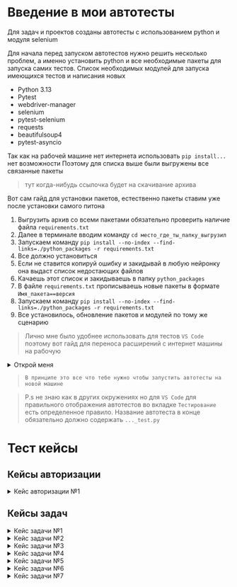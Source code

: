 # Введение в мои автотесты

Для задач и проектов созданы автотесты с использованием python и модуля selenium

Для начала перед запуском автотестов нужно решить несколько проблем, а именно установить python и все необходимые пакеты для запуска самих тестов.
    Список необходимых модулей для запуска имеющихся тестов и написания новых
- Python 3.13
- Pytest
- webdriver-manager
- selenium
- pytest-selenium
- requests
- beautifulsoup4
- pytest-asyncio

Так как на рабочей машине нет интернета использовать `pip install...` нет возможности
Поэтому для списка выше были выгружены все связанные пакеты 
> тут когда-нибудь ссылочка будет на скачивание архива

Вот сам гайд для установки пакетов, естественно пакеты ставим уже после установки самого питона 

1. Выгрузить архив со всеми пакетами обязательно проверить наличие файла `requirements.txt`
2. Далее в терминале вводим команду `cd место_где_ты_папку_выгрузил`
3. Запускаем команду `pip install --no-index --find-links=./python_packages -r requirements.txt`
4. Все должно установиться
5. Если не ставится копируй ошибку и закидывай в любую нейронку она выдаст список недостающих файлов 
6. Качаешь этот список и закидываешь в папку `python_packages`
7. В файле `requirements.txt` прописываешь новые пакеты в формате `Имя_пакета==версия`
8. Запускаем команду `pip install --no-index --find-links=./python_packages -r requirements.txt`
9. Все установилось, обновление пакетов и модулей по тому же сценарию

> Лично мне было удобнее использовать для тестов `VS Code` поэтому вот гайд для переноса расширений с интернет машины на рабочую

<details><summary>Открой меня</summary>

1. На интернет машине ставим нужные плагины из магазина 

2. Заходим по пути `С:\Users\user\.vscode\extentions`

3. Копируем все папочки с расширениями и переносим их туда же но уже на рабочей
</details>

> `В принципе это все что тебе нужно чтобы запустить автотесты на новой машине`

> P.s не знаю как в других окружениях но для `VS Code` для правильного отображения автотестов во вкладке `Тестирование` есть определенное правило. Название автотеста в конце обязательно должно содержать `..._test.py`  

<!-- ![image](https://github.com/user-attachments/assets/4ff1f9a4-0564-4c5a-b021-708845ec63aa) -->



# Тест кейсы
## Кейсы авторизации

<details><summary>Кейс авторизации №1</summary>

`ID` 1

`Title` Авторизация при помощи windows входа

`Title autotest` key_cloak_windowslogin_test.py

`Type` Позитивный

>Preconditions 

Не выполнен вход в приложение "Задачи и проекты"

> Шаги воспроизведения

1. Перейти в веб-приложение "Задачи и проекты"
2. Нажать на кнопку "Windows вход"

> Ожидаемый результат

Был выполнен успешный вход в систему

>Post conditions

Очистка кеша/выход из приложения


</details>

## Кейсы задач


<details><summary>Кейс задачи №1</summary>

`ID` 3

`Title` Добавление задачи через боковое меню

`Title autotest` add_task_noproject_case1_test.py

`Type` Позитивный

> Preconditions

Предусловий нет

> Шаги воспроизведения

1. Зайти в приложение
2. Нажать на кнопку "Создать задачу" в боковом меню
3. Заполнить в форме добавления название "new autotask case №1"
4. Нажать на кнопку " Создать "

> Ожидаемый результат

Задача с названием "new autotask case №1" была успешно добавлена и отображается в списке задач

> Post conditions

Постусловий нет

</details>

<details><summary>Кейс задачи №2</summary>

`ID` 4

`Title` Проверка ограничения длины названия задачи

`Title autotest` add_task_501_case№2_test.py

`Type` Негативный

> Preconditions

Предусловий нет

> Шаги воспроизведения

1. Зайти в приложение
2. Нажать на кнопку "Создать задачу" в боковом меню
3. Заполнить в форме добавления название длина которого будет больше 500 символов
4. Проверить отображение ошибки "Максимальная длина наименования - 500 символов" в форме 
5. Нажать на кнопку " Создать
6. Проверить отсутствие задачи в списке задач


> Ожидаемый результат

Задача с названием длина которого больше 500  не может быть добавлена

> Post conditions

Постусловий нет

</details>

<details><summary>Кейс задачи №3</summary>

`ID` 5

`Title` Проверка создания задачи с максимально допустимой длиной названия

`Title autotest` add_task_500_case№3_test.py

`Type` Позитивный

> Preconditions

Предусловий нет

> Шаги воспроизведения

1. Зайти в приложение
2. Нажать на кнопку "Создать задачу" в боковом меню
3. Заполнить в форме добавления название длина которого будет ровно 500 символов
5. Нажать на кнопку " Создать
6. Проверить наличие задачи в списке задач


> Ожидаемый результат

Задача с названием длина которого равна 500 символам была создана

> Post conditions

Постусловий нет

</details>

<details><summary>Кейс задачи №4</summary>



`ID` 6

`Title` Удаление задачи через карточку задачи

`Title autotest` task_noproject_case№1_delete_test.py

`Type` Позитивный

> Preconditions

Запуск и успешное выполнение [автотеста "Добавление задачи через боковое меню" ](#)

> Шаги воспроизведения

1. Зайти в приложение на страницу со списком задач
2. Найти задачу "new autotask case №1" и открыть ее карточку
3. В карточке нажать кнопку "Удалить"
3. Подтвердить удаление задачи
4. Вернуться на страницу со списком задач и проверить отсутствие задачи "new autotask case №1"


> Ожидаемый результат

Задача "new autotask case №1" удаляется и не отображается в списке задач

> Post conditions

Постусловий нет



</details>

<details><summary>Кейс задачи №5</summary>

`ID` 7

`Title` Удаление задачи через контекстное меню

`Title autotest` task_noproject_case№2_delete_test.py

`Type` Позитивный

> Preconditions

Запуск и успешное выполнение [автотеста "Проверка создания задачи с максимально допустимой длиной названия"](#)

> Шаги воспроизведения

1. Зайти в приложение на страницу со списком задач
2. Найти задачу "taskcase№2taskcase№2..." и вызвать контекстное меню
3. В меню нажать кнопку "Удалить"
3. Подтвердить удаление задачи
4. Проверить отсутствие задачи "taskcase№2taskcase№2..."


> Ожидаемый результат

Задача "taskcase№2taskcase№2..." удаляется и не отображается в списке задач

> Post conditions

Постусловий нет

</details>

<details><summary>Кейс задачи №6</summary>

`ID` 8

`Title` Добавление задачи в проект

`Title autotest` add_task_toproject_case№4_test.py

`Type` Позитивный

> Preconditions

Наличие проекта Autotest project на аккаунте проверяющего

> Шаги воспроизведения

1. 1. Зайти в приложение
2. Нажать на кнопку "Создать задачу" в боковом меню
3. Заполнить в форме добавления название "task to project"
4. Добавить задачу в проект "Autotest project" 
5. Нажать на кнопку " Создать "
6. Зайти в проекте "Autotest project"
7. Проверить наличие задачи "task to project" в проекте


> Ожидаемый результат

Задача "task to project" находится в проекте "Autotest project"

> Post conditions

Удалить задачу/переименовать 

</details>

<details><summary>Кейс задачи №7</summary>

`ID` 9

`Title` Проверка валидации пустых значений при создании задач

`Title autotest` add_task_empty_case№5_test.py

`Type` Негативный

> Preconditions

Предусловий нет

> Шаги воспроизведения

1. Зайти в приложение
2. Нажать на кнопку "Создать задачу" в боковом меню
3. Не заполнять в форме название задачи
4. Нажать на кнопку " Создать
5. Проверить отображение ошибки "Введите наименование задачи" в форме 


> Ожидаемый результат

Задача с пустым значением в поле "Название" не может быть создана

> Post conditions

Постусловий нет

</details>
